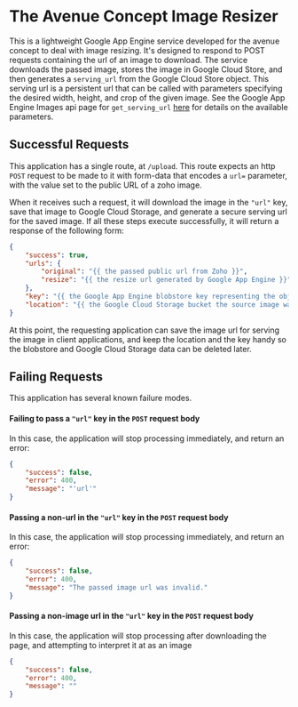 # The Avenue Concept Image Resizer

This is a lightweight Google App Engine service developed for the avenue concept to deal with image resizing. It's designed to respond to POST requests containing the url of an image to download. The service downloads the passed image, stores the image in Google Cloud Store, and then generates a `serving_url` from the Google Cloud Store object. This serving url is a persistent url that can be called with parameters specifying the desired width, height, and crop of the given image. See the Google App Engine Images api page for `get_serving_url` [here](https://cloud.google.com/appengine/docs/standard/python/refdocs/google.appengine.api.images#google.appengine.api.images.get_serving_url) for details on the available parameters.

## Successful Requests

This application has a single route, at `/upload`. This route expects an http `POST` request to be made to it with form-data that encodes a `url=` parameter, with the value set to the public URL of a zoho image.

When it receives such a request, it will download the image in the `"url"` key, save that image to Google Cloud Storage, and generate a secure serving url for the saved image. If all these steps execute successfully, it will return a response of the following form:

```json
{
    "success": true,
    "urls": {
        "original": "{{ the passed public url from Zoho }}",
        "resize": "{{ the resize url generated by Google App Engine }}"
    },
    "key": "{{ the Google App Engine blobstore key representing the object; useful for deletion later }}",
    "location": "{{ the Google Cloud Storage bucket the source image was saved to; useful for deletion later }}"
}
```

At this point, the requesting application can save the image url for serving the image in client applications, and keep the location and the key handy so the blobstore and Google Cloud Storage data can be deleted later.


## Failing Requests

This application has several known failure modes.

#### Failing to pass a `"url"` key in the `POST` request body

In this case, the application will stop processing immediately, and return an error:

```json
{
    "success": false,
    "error": 400,
    "message": "'url'"
}
```

#### Passing a non-url in the `"url"` key in the `POST` request body

In this case, the application will stop processing immediately, and return an error:

```json
{
    "success": false,
    "error": 400,
    "message": "The passed image url was invalid."
}
```

#### Passing a non-image url in the `"url"` key in the `POST` request body

In this case, the application will stop processing after downloading the page, and attempting to interpret it at as an image

```json
{
    "success": false,
    "error": 400,
    "message": ""
}
```
